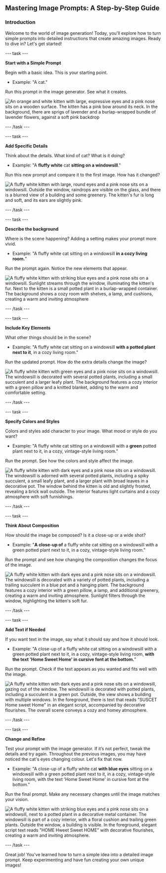## Mastering Image Prompts: A Step-by-Step Guide

### Introduction
Welcome to the world of image generation! Today, you'll explore how to turn simple prompts into detailed instructions that create amazing images. Ready to dive in? Let's get started!


--- task ---

**Start with a Simple Prompt**

Begin with a basic idea. This is your starting point.
- Example: "A cat."

Run this prompt in the image generator. See what it creates.

![An orange and white kitten with large, expressive eyes and a pink nose sits on a wooden surface. The kitten has a pink bow around its neck. In the background, there are sprigs of lavender and a burlap-wrapped bundle of lavender flowers, against a soft pink backdrop](images/prompt.jpg)

--- /task ---

--- task ---

**Add Specific Details**

Think about the details. What kind of cat? What is it doing?
- Example: "A **fluffy white** cat **sitting on a windowsill**."

Run this new prompt and compare it to the first image. How has it changed?

![A fluffy white kitten with large, round eyes and a pink nose sits on a windowsill. Outside the window, raindrops are visible on the glass, and there is a blurred view of a building and some greenery. The kitten's fur is long and soft, and its ears are slightly pink.](images/prompt2.jpg)

--- /task ---

--- task ---

**Describe the background**

Where is the scene happening? Adding a setting makes your prompt more vivid.
- Example: "A fluffy white cat sitting on a windowsill **in a cozy living room.**"

Run the prompt again. Notice the new elements that appear.

![A fluffy white kitten with striking blue eyes and a pink nose sits on a windowsill. Sunlight streams through the window, illuminating the kitten's fur. Next to the kitten is a small potted plant in a burlap-wrapped container. The background shows a cozy room with shelves, a lamp, and cushions, creating a warm and inviting atmosphere](images/prompt3.jpg)

--- /task ---

--- task ---

**Include Key Elements**

What other things should be in the scene?
- Example: "A fluffy white cat sitting on a windowsill **with a potted plant next to it**, in a cozy living room."

Run the updated prompt. How do the extra details change the image?

![A fluffy white kitten with green eyes and a pink nose sits on a windowsill. The windowsill is decorated with several potted plants, including a small succulent and a larger leafy plant. The background features a cozy interior with a green pillow and a knitted blanket, adding to the warm and comfortable setting.](images/prompt4.jpg)

--- /task ---

--- task ---

**Specify Colors and Styles**

Colors and styles add character to your image. What mood or style do you want?
- Example: "A fluffy white cat sitting on a windowsill with a **green** potted plant next to it, in a cozy, vintage-style living room."

Run the prompt. See how the colors and style affect the image.

![A fluffy white kitten with dark eyes and a pink nose sits on a windowsill. The windowsill is adorned with several potted plants, including a spiky succulent, a small leafy plant, and a larger plant with broad leaves in a decorative pot. The window behind the kitten is old and slightly frosted, revealing a brick wall outside. The interior features light curtains and a cozy atmosphere with soft furnishings.](images/prompt5.jpg)

--- /task ---

--- task ---

**Think About Composition**

How should the image be composed? Is it a close-up or a wide shot?
- Example: "**A close-up of** a fluffy white cat sitting on a windowsill with a green potted plant next to it, in a cozy, vintage-style living room."

Run the prompt and see how changing the composition changes the focus of the image.

![A fluffy white kitten with dark eyes and a pink nose sits on a windowsill. The windowsill is decorated with a variety of potted plants, including a trailing succulent in a blue pot and a hanging plant. The background features a cozy interior with a green pillow, a lamp, and additional greenery, creating a warm and inviting atmosphere. Sunlight filters through the window, highlighting the kitten's soft fur.](images/prompt6.jpg)

--- /task ---

--- task ---

**Add Text if Needed**

If you want text in the image, say what it should say and how it should look.
- Example: "A close-up of a fluffy white cat sitting on a windowsill with a green potted plant next to it, in a cozy, vintage-style living room, **with the text 'Home Sweet Home' in cursive font at the bottom.**"

Run the prompt. Check if the text appears as you wanted and fits well with the image.

![A fluffy white kitten with dark eyes and a pink nose sits on a windowsill, gazing out of the window. The windowsill is decorated with potted plants, including a succulent in a green pot. Outside, the view shows a building with multiple windows. In the foreground, there is text that reads "SUSCET Home sweet Home" in an elegant script, accompanied by decorative flourishes. The overall scene conveys a cozy and homey atmosphere.](images/prompt7.jpg)

--- /task ---

--- task ---

**Change and Refine**

Test your prompt with the image generator. If it’s not perfect, tweak the details and try again. Throughout the previous images, you may have noticed the cat's eyes changing colour. Let's fix that now. 
- Example: "A close-up of a fluffy white cat **with blue eyes** sitting on a windowsill with a green potted plant next to it, in a cozy, vintage-style living room, with the text 'Home Sweet Home' in cursive font at the bottom."

Run the final prompt. Make any necessary changes until the image matches your vision.

![A fluffy white kitten with striking blue eyes and a pink nose sits on a windowsill, next to a potted plant in a decorative metal container. The windowsill is part of a cozy interior, with a floral cushion and trailing green plants. Outside the window, a building is visible. In the foreground, elegant script text reads "HOME Hweet Sweet HOME" with decorative flourishes, creating a warm and inviting atmosphere.](images/prompt8.jpg)

--- /task ---

Great job! You've learned how to turn a simple idea into a detailed image prompt. Keep experimenting and have fun creating your own unique images!
